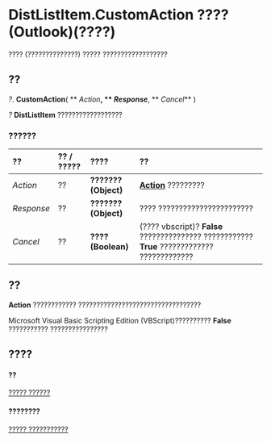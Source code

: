 
# DistListItem.CustomAction ???? (Outlook)(????)

???? (??????????????) ????? ??????????????????


## ??

 _?_. **CustomAction**( ** _Action_**, ** _Response_**, ** _Cancel_** )

 _?_ **DistListItem** ??????????????????


### ??????



|**??**|**?? / ?????**|**????**|**??**|
|:-----|:-----|:-----|:-----|
| _Action_|??|**??????? (Object)**|**[Action](22bd8d4a-9cf4-bd37-011b-8da3dfadf761.md)** ?????????|
| _Response_|??|**??????? (Object)**|???? ???????????????????????|
| _Cancel_|??|**???? (Boolean)**|(???? vbscript)? **False** ??????????????? ???????????? **True** ????????????? ?????????????|

## ??

 **Action** ???????????? ??????????????????????????????????

Microsoft Visual Basic Scripting Edition (VBScript)?????????? **False** ??????????? ????????????????


## ????


#### ??


[????? ??????](027c3986-abff-d9b1-ecc2-26d60805e952.md)
#### ????????


[????? ???????????](http://msdn.microsoft.com/library/3ba4af84-ce84-61d9-1bc9-fab41bf6f125%28Office.15%29.aspx)